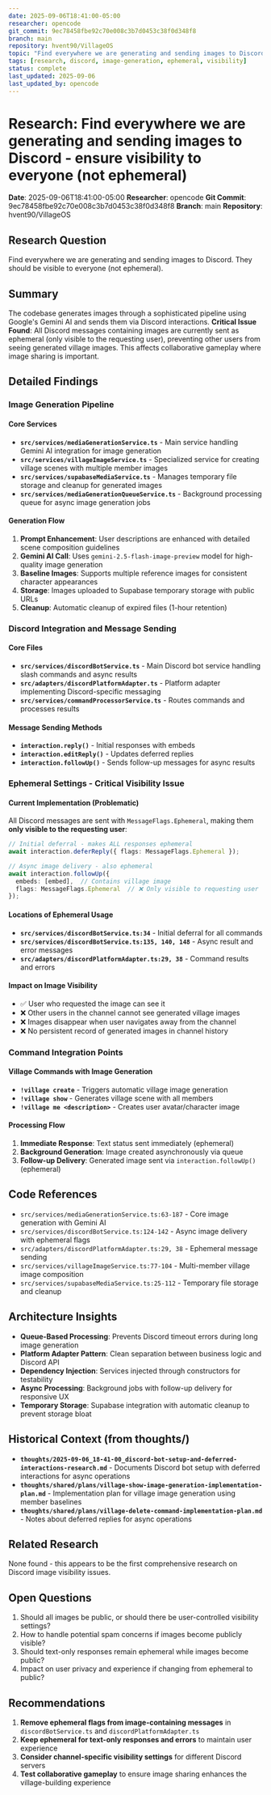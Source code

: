 ```yaml
---
date: 2025-09-06T18:41:00-05:00
researcher: opencode
git_commit: 9ec78458fbe92c70e008c3b7d0453c38f0d348f8
branch: main
repository: hvent90/VillageOS
topic: "Find everywhere we are generating and sending images to Discord - ensure visibility to everyone (not ephemeral)"
tags: [research, discord, image-generation, ephemeral, visibility]
status: complete
last_updated: 2025-09-06
last_updated_by: opencode
---
```


# Research: Find everywhere we are generating and sending images to Discord - ensure visibility to everyone (not ephemeral)

**Date**: 2025-09-06T18:41:00-05:00
**Researcher**: opencode
**Git Commit**: 9ec78458fbe92c70e008c3b7d0453c38f0d348f8
**Branch**: main
**Repository**: hvent90/VillageOS

## Research Question
Find everywhere we are generating and sending images to Discord. They should be visible to everyone (not ephemeral).

## Summary
The codebase generates images through a sophisticated pipeline using Google's Gemini AI and sends them via Discord interactions. **Critical Issue Found**: All Discord messages containing images are currently sent as ephemeral (only visible to the requesting user), preventing other users from seeing generated village images. This affects collaborative gameplay where image sharing is important.

## Detailed Findings

### Image Generation Pipeline

#### Core Services
- **`src/services/mediaGenerationService.ts`** - Main service handling Gemini AI integration for image generation
- **`src/services/villageImageService.ts`** - Specialized service for creating village scenes with multiple member images
- **`src/services/supabaseMediaService.ts`** - Manages temporary file storage and cleanup for generated images
- **`src/services/mediaGenerationQueueService.ts`** - Background processing queue for async image generation jobs

#### Generation Flow
1. **Prompt Enhancement**: User descriptions are enhanced with detailed scene composition guidelines
2. **Gemini AI Call**: Uses `gemini-2.5-flash-image-preview` model for high-quality image generation
3. **Baseline Images**: Supports multiple reference images for consistent character appearances
4. **Storage**: Images uploaded to Supabase temporary storage with public URLs
5. **Cleanup**: Automatic cleanup of expired files (1-hour retention)

### Discord Integration and Message Sending

#### Core Files
- **`src/services/discordBotService.ts`** - Main Discord bot service handling slash commands and async results
- **`src/adapters/discordPlatformAdapter.ts`** - Platform adapter implementing Discord-specific messaging
- **`src/services/commandProcessorService.ts`** - Routes commands and processes results

#### Message Sending Methods
- **`interaction.reply()`** - Initial responses with embeds
- **`interaction.editReply()`** - Updates deferred replies
- **`interaction.followUp()`** - Sends follow-up messages for async results

### Ephemeral Settings - Critical Visibility Issue

#### Current Implementation (Problematic)
All Discord messages are sent with `MessageFlags.Ephemeral`, making them **only visible to the requesting user**:

```typescript
// Initial deferral - makes ALL responses ephemeral
await interaction.deferReply({ flags: MessageFlags.Ephemeral });

// Async image delivery - also ephemeral
await interaction.followUp({
  embeds: [embed],  // Contains village image
  flags: MessageFlags.Ephemeral  // ❌ Only visible to requesting user
});
```

#### Locations of Ephemeral Usage
- **`src/services/discordBotService.ts:34`** - Initial deferral for all commands
- **`src/services/discordBotService.ts:135, 140, 148`** - Async result and error messages
- **`src/adapters/discordPlatformAdapter.ts:29, 38`** - Command results and errors

#### Impact on Image Visibility
- ✅ User who requested the image can see it
- ❌ Other users in the channel cannot see generated village images
- ❌ Images disappear when user navigates away from the channel
- ❌ No persistent record of generated images in channel history

### Command Integration Points

#### Village Commands with Image Generation
- **`!village create`** - Triggers automatic village image generation
- **`!village show`** - Generates village scene with all members
- **`!village me <description>`** - Creates user avatar/character image

#### Processing Flow
1. **Immediate Response**: Text status sent immediately (ephemeral)
2. **Background Generation**: Image created asynchronously via queue
3. **Follow-up Delivery**: Generated image sent via `interaction.followUp()` (ephemeral)

## Code References
- `src/services/mediaGenerationService.ts:63-187` - Core image generation with Gemini AI
- `src/services/discordBotService.ts:124-142` - Async image delivery with ephemeral flags
- `src/adapters/discordPlatformAdapter.ts:29, 38` - Ephemeral message sending
- `src/services/villageImageService.ts:77-104` - Multi-member village image composition
- `src/services/supabaseMediaService.ts:25-112` - Temporary file storage and cleanup

## Architecture Insights
- **Queue-Based Processing**: Prevents Discord timeout errors during long image generation
- **Platform Adapter Pattern**: Clean separation between business logic and Discord API
- **Dependency Injection**: Services injected through constructors for testability
- **Async Processing**: Background jobs with follow-up delivery for responsive UX
- **Temporary Storage**: Supabase integration with automatic cleanup to prevent storage bloat

## Historical Context (from thoughts/)
- **`thoughts/2025-09-06_18-41-00_discord-bot-setup-and-deferred-interactions-research.md`** - Documents Discord bot setup with deferred interactions for async operations
- **`thoughts/shared/plans/village-show-image-generation-implementation-plan.md`** - Implementation plan for village image generation using member baselines
- **`thoughts/shared/plans/village-delete-command-implementation-plan.md`** - Notes about deferred replies for async operations

## Related Research
None found - this appears to be the first comprehensive research on Discord image visibility issues.

## Open Questions
1. Should all images be public, or should there be user-controlled visibility settings?
2. How to handle potential spam concerns if images become publicly visible?
3. Should text-only responses remain ephemeral while images become public?
4. Impact on user privacy and experience if changing from ephemeral to public?

## Recommendations
1. **Remove ephemeral flags from image-containing messages** in `discordBotService.ts` and `discordPlatformAdapter.ts`
2. **Keep ephemeral for text-only responses and errors** to maintain user experience
3. **Consider channel-specific visibility settings** for different Discord servers
4. **Test collaborative gameplay** to ensure image sharing enhances the village-building experience
